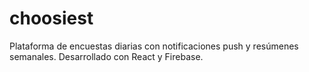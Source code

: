 # choosiest
Plataforma de encuestas diarias con notificaciones push y resúmenes semanales. Desarrollado con React y Firebase.
